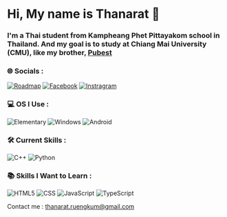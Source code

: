 # Hi, My name is Thanarat 👋

### I'm a Thai student from Kampheang Phet Pittayakom school in Thailand. And my goal is to study at Chiang Mai University (CMU), like my brother, [Pubest](https://github.com/pubestpubest)

### 🌐 Socials :
[![Roadmap](https://img.shields.io/badge/Roadmap-000000?style=for-the-badge&logo=roadmap.sh&logoColor=white)](https://roadmap.sh/u/ninenights195)
[![Facebook](https://img.shields.io/badge/Facebook-0866FF?style=for-the-badge&logo=facebook&logoColor=white)](https://www.facebook.com/thanarat.ruengkum/)
[![Instragram](https://img.shields.io/badge/Instagram-E4405F?style=for-the-badge&logo=instagram&logoColor=white)](https://www.instagram.com/_thx9narat/)

### 💻 OS I Use :
![Elementary](https://img.shields.io/badge/Elementary%20OS-64BAFF?style=for-the-badge&logo=elementary&logoColor=white)
![Windows](https://img.shields.io/badge/Windows-0078D6?style=for-the-badge&logo=windows&logoColor=white)
![Android](https://img.shields.io/badge/Android-34A853?style=for-the-badge&logo=android&logoColor=white)

### 🛠️ Current Skills :
![C++](https://img.shields.io/badge/C%2B%2B-00599C?style=for-the-badge&logo=c%2B%2B&logoColor=white)
![Python](https://img.shields.io/badge/Python-3776AB?style=for-the-badge&logo=python&logoColor=white)

### 📚 Skills I Want to Learn :
![HTML5](https://img.shields.io/badge/HTML5-E34F26?style=for-the-badge&logo=html5&logoColor=white)
![CSS](https://img.shields.io/badge/CSS-563d7c?&style=for-the-badge&logo=css3&logoColor=white)
![JavaScript](https://img.shields.io/badge/JavaScript-323330?style=for-the-badge&logo=javascript&logoColor=F7DF1E)
![TypeScript](https://img.shields.io/badge/TypeScript-3178C6?style=for-the-badge&logo=typescript&logoColor=white)

Contact me : thanarat.ruengkum@gmail.com
